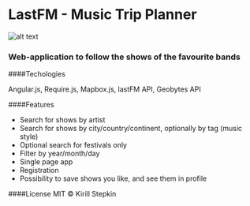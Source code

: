 # LastFM - Music Trip Planner

![alt text](https://raw.githubusercontent.com/kstyopkin/ontour/master/public/promo.png)

### Web-application to follow the shows of the favourite bands  

####Techologies

Angular.js, Require.js, Mapbox.js, lastFM API, Geobytes API

####Features
* Search for shows by artist
* Search for shows by city/country/continent, optionally by tag (music style)
* Optional search for festivals only
* Filter by year/month/day
* Single page app
* Registration
* Possibility to save shows you like, and see them in profile 

####License
MIT © Kirill Stepkin
